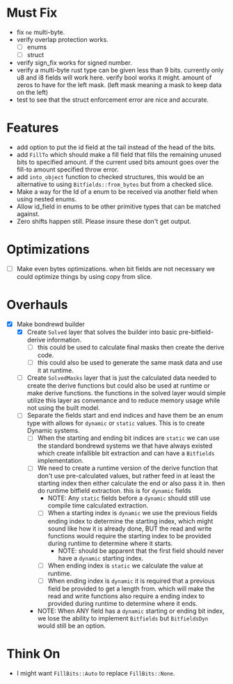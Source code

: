 


# Must Fix

- fix `ne` multi-byte.
- verify overlap protection works.
  - [ ] enums
  - [ ] struct
- verify sign_fix works for signed number.
- verify a multi-byte rust type can be given less than 9 bits. currently only u8 and i8 fields will work here. verify bool works it might. amount of zeros to have for the left mask. (left mask meaning a mask to keep data on the left)
- test to see that the struct enforcement error are nice and accurate.

# Features

- add option to put the id field at the tail instead of the head of the bits.
- add `FillTo` which should make a fill field that fills the remaining unused bits to specified amount. if the current used bits amount goes over the fill-to amount specified throw error.
- add `into_object` function to checked structures, this would be an alternative to using `Bitfields::from_bytes` but from a checked slice.
- Make a way for the Id of a enum to be received via another field when using nested enums.
- Allow id_field in enums to be other primitive types that can be matched against.
- Zero shifts happen still. Please insure these don't get output.

# Optimizations

- [ ] Make even bytes optimizations. when bit fields are not necessary we could optimize things by using copy from slice.

# Overhauls

- [x] Make bondrewd builder
  - [x] Create `Solved` layer that solves the builder into basic pre-bitfield-derive information.
    - [ ] this could be used to calculate final masks then create the derive code.
    - [ ] this could also be used to generate the same mask data and use it at runtime.
  - [ ] Create `SolvedMasks` layer that is just the calculated data needed to create the derive functions but could also be used at runtime or make derive functions. the functions in the solved layer would simple utilize this layer as convenance and to reduce memory usage while not using the built model.
  - [ ] Separate the fields start and end indices and have them be an enum type with allows for `dynamic` or `static` values. This is to create Dynamic systems.
    - [ ] When the starting and ending bit indices are `static` we can use the standard bondrewd systems we that have always existed which create infallible bit extraction and can have a `Bitfields` implementation.
    - [ ] We need to create a runtime version of the derive function that don't use pre-calculated values, but rather feed in at least the starting index then either calculate the end or also pass it in. then do runtime bitfield extraction. this is for `dynamic` fields
      - NOTE: Any `static` fields before a `dynamic` should still use compile time calculated extraction.
      - [ ] When a starting index is `dynamic` we use the previous fields ending index to determine the starting index, which might sound like how it is already done, BUT the read and write functions would require the starting index to be provided during runtime to determine where it starts.
        - NOTE: should be apparent that the first field should never have a `dynamic` starting index.
      - [ ] When ending index is `static` we calculate the value at runtime.
      - [ ] When ending index is `dynamic` it is required that a previous field be provided to get a length from. which will make the read and write functions also require a ending index to provided during runtime to determine where it ends.
    - NOTE: When ANY field has a `dynamic` starting or ending bit index, we lose the ability to implement `Bitfields` but `BitfieldsDyn` would still be an option.
  
# Think On

- I might want `FillBits::Auto` to replace `FillBits::None`.
